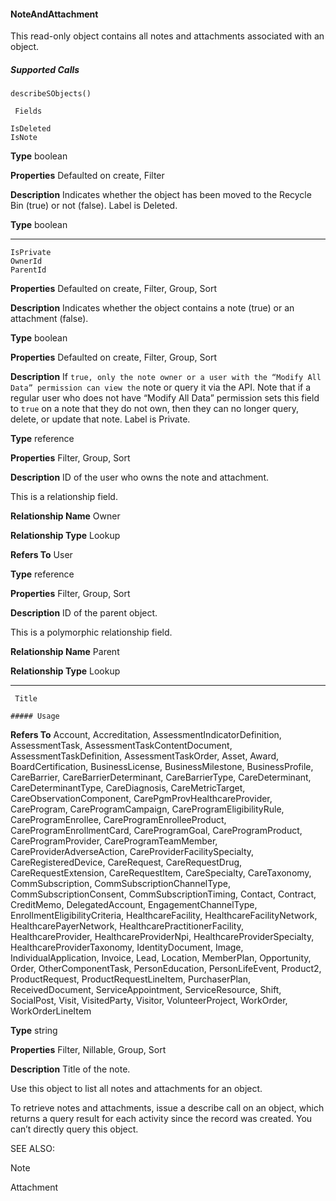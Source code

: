 #### NoteAndAttachment

This read-only object contains all notes and attachments associated with an object.

##### Supported Calls
```
describeSObjects()

 Fields

```
```
IsDeleted
IsNote

```

**Type**
boolean

**Properties**
Defaulted on create, Filter

**Description**
Indicates whether the object has been moved to the Recycle Bin (true) or not (false).
Label is Deleted.

**Type**
boolean


-----

```
IsPrivate
OwnerId
ParentId

```

**Properties**
Defaulted on create, Filter, Group, Sort

**Description**
Indicates whether the object contains a note (true) or an attachment (false).

**Type**
boolean

**Properties**
Defaulted on create, Filter, Group, Sort

**Description**
If `true, only the note owner or a user with the “Modify All Data” permission can view the`
note or query it via the API. Note that if a regular user who does not have “Modify All Data”
permission sets this field to `true` on a note that they do not own, then they can no longer
query, delete, or update that note. Label is Private.

**Type**
reference

**Properties**
Filter, Group, Sort

**Description**
ID of the user who owns the note and attachment.

This is a relationship field.

**Relationship Name**
Owner

**Relationship Type**
Lookup

**Refers To**
User

**Type**
reference

**Properties**
Filter, Group, Sort

**Description**
ID of the parent object.

This is a polymorphic relationship field.

**Relationship Name**
Parent

**Relationship Type**
Lookup


-----

```
 Title

##### Usage

```

**Refers To**
Account, Accreditation, AssessmentIndicatorDefinition, AssessmentTask,
AssessmentTaskContentDocument, AssessmentTaskDefinition, AssessmentTaskOrder, Asset,
Award, BoardCertification, BusinessLicense, BusinessMilestone, BusinessProfile, CareBarrier,
CareBarrierDeterminant, CareBarrierType, CareDeterminant, CareDeterminantType,
CareDiagnosis, CareMetricTarget, CareObservationComponent,
CarePgmProvHealthcareProvider, CareProgram, CareProgramCampaign,
CareProgramEligibilityRule, CareProgramEnrollee, CareProgramEnrolleeProduct,
CareProgramEnrollmentCard, CareProgramGoal, CareProgramProduct, CareProgramProvider,
CareProgramTeamMember, CareProviderAdverseAction, CareProviderFacilitySpecialty,
CareRegisteredDevice, CareRequest, CareRequestDrug, CareRequestExtension,
CareRequestItem, CareSpecialty, CareTaxonomy, CommSubscription,
CommSubscriptionChannelType, CommSubscriptionConsent, CommSubscriptionTiming,
Contact, Contract, CreditMemo, DelegatedAccount, EngagementChannelType,
EnrollmentEligibilityCriteria, HealthcareFacility, HealthcareFacilityNetwork,
HealthcarePayerNetwork, HealthcarePractitionerFacility, HealthcareProvider,
HealthcareProviderNpi, HealthcareProviderSpecialty, HealthcareProviderTaxonomy,
IdentityDocument, Image, IndividualApplication, Invoice, Lead, Location, MemberPlan,
Opportunity, Order, OtherComponentTask, PersonEducation, PersonLifeEvent, Product2,
ProductRequest, ProductRequestLineItem, PurchaserPlan, ReceivedDocument,
ServiceAppointment, ServiceResource, Shift, SocialPost, Visit, VisitedParty, Visitor,
VolunteerProject, WorkOrder, WorkOrderLineItem

**Type**
string

**Properties**
Filter, Nillable, Group, Sort

**Description**
Title of the note.


Use this object to list all notes and attachments for an object.

To retrieve notes and attachments, issue a describe call on an object, which returns a query result for each activity since the record was
created. You can’t directly query this object.

SEE ALSO:

Note

Attachment
